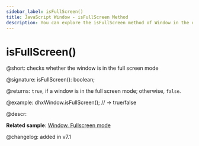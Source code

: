 ```yaml
---
sidebar_label: isFullScreen()
title: JavaScript Window - isFullScreen Method 
description: You can explore the isFullScreen method of Window in the documentation of the DHTMLX JavaScript UI library. Browse developer guides and API reference, try out code examples and live demos, and download a free 30-day evaluation version of DHTMLX Suite.
---
```


# isFullScreen()

@short: checks whether the window is in the full screen mode

@signature: isFullScreen(): boolean;

@returns:
`true`, if a window is in the full screen mode; otherwise, `false`.

@example:
dhxWindow.isFullScreen(); // -> true/false

@descr:

**Related sample**: [Window. Fullscreen mode](https://snippet.dhtmlx.com/aftti5fy)

@changelog: added in v7.1

[comment]: # (@related:window/usage.md#fullscreen-mode)
